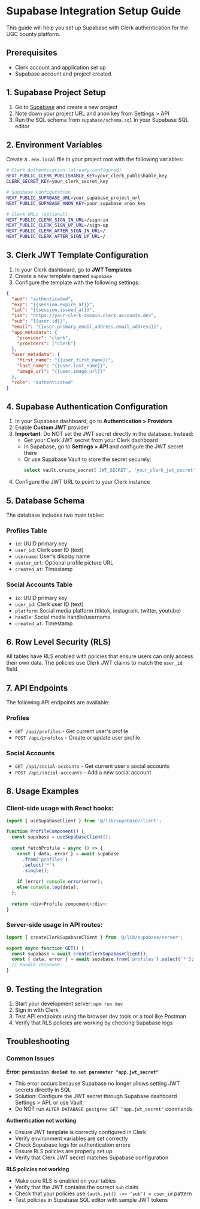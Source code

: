 # Supabase Integration Setup Guide

This guide will help you set up Supabase with Clerk authentication for the UGC bounty platform.

## Prerequisites

- Clerk account and application set up
- Supabase account and project created

## 1. Supabase Project Setup

1. Go to [Supabase](https://supabase.com/) and create a new project
2. Note down your project URL and anon key from Settings > API
3. Run the SQL schema from `supabase/schema.sql` in your Supabase SQL editor

## 2. Environment Variables

Create a `.env.local` file in your project root with the following variables:

```bash
# Clerk Authentication (already configured)
NEXT_PUBLIC_CLERK_PUBLISHABLE_KEY=your_clerk_publishable_key
CLERK_SECRET_KEY=your_clerk_secret_key

# Supabase Configuration
NEXT_PUBLIC_SUPABASE_URL=your_supabase_project_url
NEXT_PUBLIC_SUPABASE_ANON_KEY=your_supabase_anon_key

# Clerk URLs (optional)
NEXT_PUBLIC_CLERK_SIGN_IN_URL=/sign-in
NEXT_PUBLIC_CLERK_SIGN_UP_URL=/sign-up
NEXT_PUBLIC_CLERK_AFTER_SIGN_IN_URL=/
NEXT_PUBLIC_CLERK_AFTER_SIGN_UP_URL=/
```

## 3. Clerk JWT Template Configuration

1. In your Clerk dashboard, go to **JWT Templates**
2. Create a new template named `supabase`
3. Configure the template with the following settings:

```json
{
  "aud": "authenticated",
  "exp": "{{session.expire_at}}",
  "iat": "{{session.issued_at}}",
  "iss": "https://your-clerk-domain.clerk.accounts.dev",
  "sub": "{{user.id}}",
  "email": "{{user.primary_email_address.email_address}}",
  "app_metadata": {
    "provider": "clerk",
    "providers": ["clerk"]
  },
  "user_metadata": {
    "first_name": "{{user.first_name}}",
    "last_name": "{{user.last_name}}",
    "image_url": "{{user.image_url}}"
  },
  "role": "authenticated"
}
```

## 4. Supabase Authentication Configuration

1. In your Supabase dashboard, go to **Authentication > Providers**
2. Enable **Custom JWT** provider
3. **Important**: Do NOT set the JWT secret directly in the database. Instead:
   - Get your Clerk JWT secret from your Clerk dashboard
   - In Supabase, go to **Settings > API** and configure the JWT secret there
   - Or use Supabase Vault to store the secret securely:
     ```sql
     select vault.create_secret('JWT_SECRET', 'your_clerk_jwt_secret', 'The JWT secret from Clerk');
     ```
4. Configure the JWT URL to point to your Clerk instance

## 5. Database Schema

The database includes two main tables:

### Profiles Table
- `id`: UUID primary key
- `user_id`: Clerk user ID (text)
- `username`: User's display name
- `avatar_url`: Optional profile picture URL
- `created_at`: Timestamp

### Social Accounts Table
- `id`: UUID primary key
- `user_id`: Clerk user ID (text)
- `platform`: Social media platform (tiktok, instagram, twitter, youtube)
- `handle`: Social media handle/username
- `created_at`: Timestamp

## 6. Row Level Security (RLS)

All tables have RLS enabled with policies that ensure users can only access their own data. The policies use Clerk JWT claims to match the `user_id` field.

## 7. API Endpoints

The following API endpoints are available:

### Profiles
- `GET /api/profiles` - Get current user's profile
- `POST /api/profiles` - Create or update user profile

### Social Accounts
- `GET /api/social-accounts` - Get current user's social accounts
- `POST /api/social-accounts` - Add a new social account

## 8. Usage Examples

### Client-side usage with React hooks:

```typescript
import { useSupabaseClient } from '@/lib/supabase/client';

function ProfileComponent() {
  const supabase = useSupabaseClient();
  
  const fetchProfile = async () => {
    const { data, error } = await supabase
      .from('profiles')
      .select('*')
      .single();
    
    if (error) console.error(error);
    else console.log(data);
  };
  
  return <div>Profile component</div>;
}
```

### Server-side usage in API routes:

```typescript
import { createClerkSupabaseClient } from '@/lib/supabase/server';

export async function GET() {
  const supabase = await createClerkSupabaseClient();
  const { data, error } = await supabase.from('profiles').select('*');
  // Handle response
}
```

## 9. Testing the Integration

1. Start your development server: `npm run dev`
2. Sign in with Clerk
3. Test API endpoints using the browser dev tools or a tool like Postman
4. Verify that RLS policies are working by checking Supabase logs

## Troubleshooting

### Common Issues

**Error: `permission denied to set parameter "app.jwt_secret"`**
- This error occurs because Supabase no longer allows setting JWT secrets directly in SQL
- Solution: Configure the JWT secret through Supabase dashboard Settings > API, or use Vault
- Do NOT run `ALTER DATABASE postgres SET "app.jwt_secret"` commands

**Authentication not working**
- Ensure JWT template is correctly configured in Clerk
- Verify environment variables are set correctly
- Check Supabase logs for authentication errors
- Ensure RLS policies are properly set up
- Verify that Clerk JWT secret matches Supabase configuration

**RLS policies not working**
- Make sure RLS is enabled on your tables
- Verify that the JWT contains the correct `sub` claim
- Check that your policies use `(auth.jwt() ->> 'sub') = user_id` pattern
- Test policies in Supabase SQL editor with sample JWT tokens
